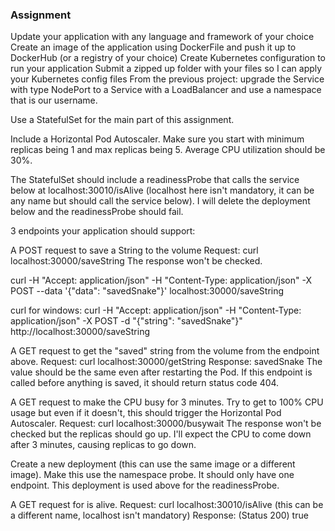 ### Assignment

Update your application with any language and framework of your choice
Create an image of the application using DockerFile and push it up to DockerHub (or a registry of your choice)
Create Kubernetes configuration to run your application
Submit a zipped up folder with your files so I can apply your Kubernetes config files
From the previous project: upgrade the Service with type NodePort to a Service with a LoadBalancer and use a namespace that is our username. 

Use a StatefulSet for the main part of this assignment. 

Include a Horizontal Pod Autoscaler. Make sure you start with minimum replicas being 1 and max replicas being 5. Average CPU utilization should be 30%.

The StatefulSet should include a readinessProbe that calls the service below at localhost:30010/isAlive (localhost here isn't mandatory, it can be any name but should call the service below). I will delete the deployment below and the readinessProbe should fail.

3 endpoints your application should support:

A POST request to save a String to the volume
Request:
curl localhost:30000/saveString 
The response won't be checked.

curl -H "Accept: application/json" -H "Content-Type: application/json" -X POST --data '{"data": "savedSnake"}' localhost:30000/saveString

curl for windows:
curl -H "Accept: application/json" -H "Content-Type: application/json" -X POST -d "{\"string\": \"savedSnake\"}" http://localhost:30000/saveString


A GET request to get the "saved" string from the volume from the endpoint above.
Request:
curl localhost:30000/getString
Response:
savedSnake
The value should be the same even after restarting the Pod. If this endpoint is called before anything is saved, it should return status code 404.

A GET request to make the CPU busy for 3 minutes. Try to get to 100% CPU usage but even if it doesn't, this should trigger the Horizontal Pod Autoscaler.
Request:
curl localhost:30000/busywait
The response won't be checked but the replicas should go up. I'll expect the CPU to come down after 3 minutes, causing replicas to go down. 

Create a new deployment (this can use the same image or a different image). Make this use the namespace probe. It should only have one endpoint. This deployment is used above for the readinessProbe.

A GET request for is alive.
Request:
curl localhost:30010/isAlive (this can be a different name, localhost isn't mandatory)
Response: (Status 200)
true
